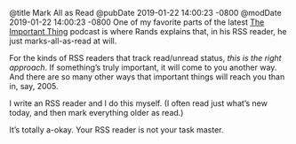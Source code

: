 @title Mark All as Read
@pubDate 2019-01-22 14:00:23 -0800
@modDate 2019-01-22 14:00:23 -0800
One of my favorite parts of the latest [The Important Thing](http://randsinrepose.com/archives/the-one-about-information-consumption/) podcast is where Rands explains that, in his RSS reader, he just marks-all-as-read at will.

For the kinds of RSS readers that track read/unread status, *this is the right approach*. If something’s truly important, it will come to you another way. And there are so many other ways that important things will reach you than in, say, 2005.

I write an RSS reader and I do this myself. (I often read just what’s new today, and then mark everything older as read.)

It’s totally a-okay. Your RSS reader is not your task master.
